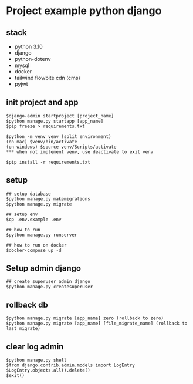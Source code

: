 # Project example python django

## stack

- python 3.10
- django
- python-dotenv
- mysql
- docker
- tailwind flowbite cdn (cms)
- pyjwt

## init project and app

```
$django-admin startproject [project_name]
$python manage.py startapp [app_name]
$pip freeze > requirements.txt

$python -m venv venv (split environment)
(on mac) $venv/bin/activate
(on windows) $source venv/Scripts/activate
*** when not implement venv, use deactivate to exit venv

$pip install -r requirements.txt
```

## setup

```
## setup database
$python manage.py makemigrations
$python manage.py migrate

## setup env
$cp .env.example .env

## how to run
$python manage.py runserver

## how to run on docker
$docker-compose up -d
```

## Setup admin django

```
## create superuser admin django
$python manage.py createsuperuser
```

## rollback db

```
$python manage.py migrate [app_name] zero (rollback to zero)
$python manage.py migrate [app_name] [file_migrate_name] (rollback to last migrate)
```

## clear log admin

```
$python manage.py shell
$from django.contrib.admin.models import LogEntry
$LogEntry.objects.all().delete()
$exit()
```
